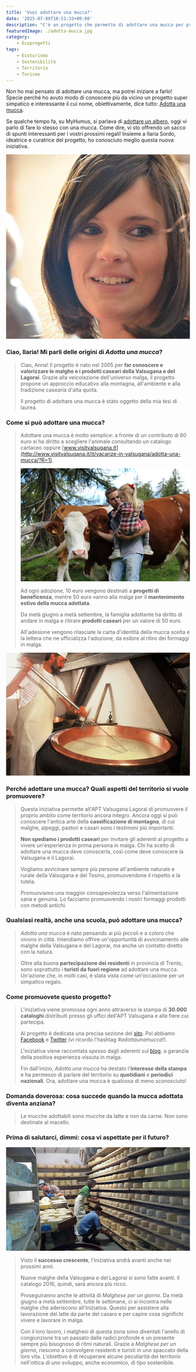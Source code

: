 ```yaml
---
title: 'Vuoi adottare una mucca?'
date: '2015-07-09T10:51:33+00:00'
description: "C'è un progetto che permette di adottare una mucca per promuovere un approccio educativo alla montagna e alla tradizione casearia d'alta quota."
featuredImage: ./adotta-mucca.jpg
category:
    - Ecoprogetti
tags:
    - Ecoturismo
    - Sostenibilità
    - Territorio
    - Turismo
---
```


Non ho mai pensato di adottare una mucca, ma potrei iniziare a farlo!
Specie perché ho avuto modo di conoscere più da vicino un progetto super simpatico e interessante il cui nome, obiettivamente, dice tutto: [Adotta una mucca](http://www.visitvalsugana.it/it/vacanze-in-valsugana/adotta-una-mucca/).

Se qualche tempo fa, su MyHumus, si parlava di [adottare un albero](https://www.treedom.net/it/), oggi vi parlo di fare lo stesso con una mucca.
Come dire, vi sto offrendo un sacco di spunti interessanti per i vostri prossimi regali!
Insieme a Ilaria Sordo, ideatrice e curatrice del progetto, ho conosciuto meglio questa nuova iniziativa.

![Ilaria Sordo](./ilaria-sordo-foto.jpg)

### Ciao, Ilaria! Mi parli delle origini di _Adotta una mucca_?

> Ciao, Anna! Il progetto è nato nel 2005 per **far conoscere e valorizzare le malghe e i prodotti caseari della Valsugana e del Lagorai**. Grazie alla veicolazione dell'universo malga, il progetto propone un approccio educativo alla montagna, all'ambiente e alla tradizione casearia d'alta quota.
>
> Il progetto di adottare una mucca è stato oggetto della mia tesi di laurea.

### Come si può adottare una mucca?

> Adottare una mucca è molto semplice: a fronte di un contributo di 60 euro si ha diritto a scegliere l'animale consultando un catalogo cartaceo oppure [www.visitvalsugana.it](http://www.visitvalsugana.it/it/vacanze-in-valsugana/adotta-una-mucca/?R=1).
>
> ![Alla scoperta degli animali](./turismo-adotta-una-mucca-1.jpg)
>
> Ad ogni adozione, 10 euro vengono destinati a **progetti di beneficenza**, mentre 50 euro vanno alla malga per il **mantenimento estivo della mucca adottata**.
>
> Da metà giugno a metà settembre, la famiglia adottante ha diritto di andare in malga e ritirare **prodotti caseari** per un valore di 50 euro.
>
> All'adesione vengono rilasciate la carta d'identità della mucca scelta e la lettera che ne ufficializza l'adozione, da esibire al ritiro dei formaggi in malga.

![Fonte: archivio Apt valsugana](./archivio-apt-valsugana-ridotta.jpg)

### Perché adottare una mucca? Quali aspetti del territorio si vuole promuovere?

> Questa iniziativa permette all'APT Valsugana Lagorai di promuovere il proprio ambito come territorio ancora integro. Ancora oggi si può conoscere l'antica arte della **caseificazione di montagna**, di cui malghe, alpeggi, pastori e casari sono i testimoni più importanti.
>
> **Non spediamo i prodotti caseari** per invitare gli aderenti al progetto a vivere un'esperienza in prima persona in malga. Chi ha scelto di adottare una mucca deve conoscerla, così come deve conoscere la Valsugana e il Lagorai.
>
> Vogliamo avvicinare sempre più persone all'ambiente naturale e rurale della Valsugana e del Tesino, promuovendone il rispetto e la tutela.
>
> Promuoviamo una maggior consapevolezza verso l'alimentazione sana e genuina. Lo facciamo promuovendo i nostri formaggi prodotti con metodi antichi.

### Qualsiasi realtà, anche una scuola, può adottare una mucca?

> _Adotta una mucca_ è nato pensando ai più piccoli e a coloro che vivono in città. Intendiamo offrire un'opportunità di avvicinamento alle malghe della Valsugana e del Lagorai, ma anche un contatto diretto con la natura.
>
> Oltre alla buona **partecipazione dei residenti** in provincia di Trento, sono soprattutto i **turisti da fuori regione** ad adottare una mucca. Un'azione che, in molti casi, è stata vista come un'occasione per un simpatico regalo.

### Come promuovete questo progetto?

> L'iniziativa viene promossa ogni anno attraverso la stampa di **30.000 cataloghi** distribuiti presso gli uffici dell'APT Valsugana e alle fiere cui partecipa.
>
> Al progetto è dedicata una precisa sezione del [sito](http://www.visitvalsugana.it/it/vacanze-in-valsugana/adotta-una-mucca/?R=1). Poi abbiamo [Facebook](https://www.facebook.com/adottaunamucca) e [Twitter](https://twitter.com/visitvalsugana) (vi ricordo l'hashtag _\#adottaunamucca_!).
>
> L'iniziativa viene raccontata spesso dagli aderenti sul [blog](http://blog.visitvalsugana.it), a garanzia della positiva esperienza vissuta in malga.
>
> Fin dall'inizio, _Adotta una mucca_ ha destato l'**interesse della stampa** e ha permesso di parlare del territorio su **quotidiani** e **periodici nazionali**. Ora, adottare una mucca è qualcosa di meno sconosciuto!

### Domanda doverosa: cosa succede quando la mucca adottata diventa anziana?

> Le mucche adottabili sono mucche da latte e non da carne. Non sono destinate al macello.

### Prima di salutarci, dimmi: cosa vi aspettate per il futuro?

![Salamoia e giro delle forme](./salamoia-e-giro-delle-forme-ridotta.jpg)

> Visto il **successo crescente**, l'iniziativa andrà avanti anche nei prossimi anni.
>
> Nuove malghe della Valsugana e del Lagorai si sono fatte avanti. Il catalogo 2016, quindi, sarà ancora più ricco.
>
> Proseguiranno anche le attività di _Malghese per un giorno_. Da metà giugno a metà settembre, tutte le settimane, ci si incontra nelle malghe che aderiscono all'iniziativa. Questo per assistere alla lavorazione del latte da parte del casaro e per capire cosa significhi vivere e lavorare in malga.
>
> Con il loro lavoro, i malghesi di questa zona sono diventati l'anello di congiunzione tra un passato dalle radici profonde e un presente sempre più bisognoso di ritmi naturali. Grazie a _Malghese per un giorno_, riescono a coinvolgere residenti e turisti in uno spaccato della loro vita. L'obiettivo è di recuperare alcune peculiarità del territorio nell'ottica di uno sviluppo, anche economico, di tipo sostenibile.
